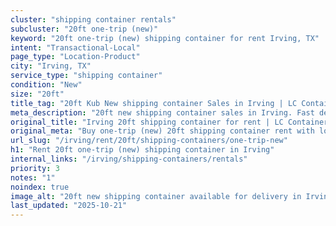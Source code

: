 ```yaml
---
cluster: "shipping container rentals"
subcluster: "20ft one-trip (new)"
keyword: "20ft one-trip (new) shipping container for rent Irving, TX"
intent: "Transactional-Local"
page_type: "Location-Product"
city: "Irving, TX"
service_type: "shipping container"
condition: "New"
size: "20ft"
title_tag: "20ft Kub New shipping container Sales in Irving | LC Container"
meta_description: "20ft new shipping container sales in Irving. Fast delivery, competitive pricing. Serving shipping containers area. Quote ID: X3V. Call (214) 524-4168 for your free quote today."
original_title: "Irving 20ft shipping container for rent | LC Container"
original_meta: "Buy one-trip (new) 20ft shipping container rent with local delivery in Irving, TX. LC Container — local Since 2003. Request a fast quote today."
url_slug: "/irving/rent/20ft/shipping-containers/one-trip-new"
h1: "Rent 20ft one-trip (new) shipping container in Irving"
internal_links: "/irving/shipping-containers/rentals"
priority: 3
notes: "1"
noindex: true
image_alt: "20ft new shipping container available for delivery in Irving"
last_updated: "2025-10-21"
---
```


<!-- TODO: Add unique city/inventory copy, images, and internal links here. -->

